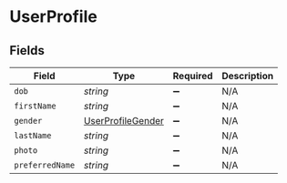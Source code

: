 # UserProfile


## Fields

| Field                                                         | Type                                                          | Required                                                      | Description                                                   |
| ------------------------------------------------------------- | ------------------------------------------------------------- | ------------------------------------------------------------- | ------------------------------------------------------------- |
| `dob`                                                         | *string*                                                      | :heavy_minus_sign:                                            | N/A                                                           |
| `firstName`                                                   | *string*                                                      | :heavy_minus_sign:                                            | N/A                                                           |
| `gender`                                                      | [UserProfileGender](../../models/shared/userprofilegender.md) | :heavy_minus_sign:                                            | N/A                                                           |
| `lastName`                                                    | *string*                                                      | :heavy_minus_sign:                                            | N/A                                                           |
| `photo`                                                       | *string*                                                      | :heavy_minus_sign:                                            | N/A                                                           |
| `preferredName`                                               | *string*                                                      | :heavy_minus_sign:                                            | N/A                                                           |